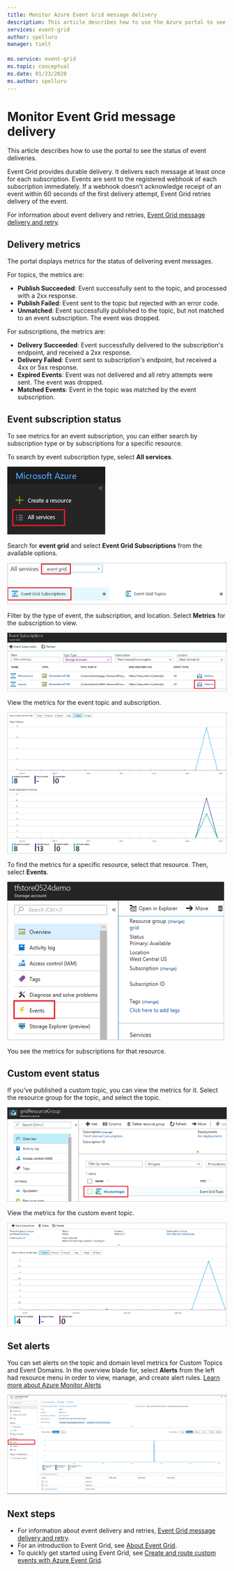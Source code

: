```yaml
---
title: Monitor Azure Event Grid message delivery
description: This article describes how to use the Azure portal to see the status of the delivery of Azure Event Grid messages.
services: event-grid
author: spelluru
manager: timlt

ms.service: event-grid
ms.topic: conceptual
ms.date: 01/23/2020
ms.author: spelluru
---
```


# Monitor Event Grid message delivery 

This article describes how to use the portal to see the status of event deliveries.

Event Grid provides durable delivery. It delivers each message at least once for each subscription. Events are sent to the registered webhook of each subscription immediately. If a webhook doesn't acknowledge receipt of an event within 60 seconds of the first delivery attempt, Event Grid retries delivery of the event.

For information about event delivery and retries, [Event Grid message delivery and retry](delivery-and-retry.md).

## Delivery metrics

The portal displays metrics for the status of delivering event messages.

For topics, the metrics are:

* **Publish Succeeded**: Event successfully sent to the topic, and processed with a 2xx response.
* **Publish Failed**: Event sent to the topic but rejected with an error code.
* **Unmatched**: Event successfully published to the topic, but not matched to an event subscription. The event was dropped.

For subscriptions, the metrics are:

* **Delivery Succeeded**: Event successfully delivered to the subscription's endpoint, and received a 2xx response.
* **Delivery Failed**: Event sent to subscription's endpoint, but received a 4xx or 5xx response.
* **Expired Events**: Event was not delivered and all retry attempts were sent. The event was dropped.
* **Matched Events**: Event in the topic was matched by the event subscription.

## Event subscription status

To see metrics for an event subscription, you can either search by subscription type or by subscriptions for a specific resource.

To search by event subscription type, select **All services**.

![Select all services](./media/monitor-event-delivery/all-services.png)

Search for **event grid** and select **Event Grid Subscriptions** from the available options.

![Search for event subscriptions](./media/monitor-event-delivery/search-and-select.png)

Filter by the type of event, the subscription, and location. Select **Metrics** for the subscription to view.

![Filter event subscriptions](./media/monitor-event-delivery/filter-events.png)

View the metrics for the event topic and subscription.

![View event metrics](./media/monitor-event-delivery/subscription-metrics.png)

To find the metrics for a specific resource, select that resource. Then, select **Events**.

![Select events for a resource](./media/monitor-event-delivery/select-events.png)

You see the metrics for subscriptions for that resource.

## Custom event status

If you've published a custom topic, you can view the metrics for it. Select the resource group for the topic, and select the topic.

![Select custom topic](./media/monitor-event-delivery/select-custom-topic.png)

View the metrics for the custom event topic.

![View event metrics](./media/monitor-event-delivery/custom-topic-metrics.png)

## Set alerts

You can set alerts on the topic and domain level metrics for Custom Topics and Event Domains. In the overview blade for, select **Alerts** from the left had resource menu in order to view, manage, and create alert rules. [Learn more about Azure Monitor Alerts](../azure-monitor/platform/alerts-overview.md)

![View event metrics](./media/monitor-event-delivery/select-alerts.png)

## Next steps

* For information about event delivery and retries, [Event Grid message delivery and retry](delivery-and-retry.md).
* For an introduction to Event Grid, see [About Event Grid](overview.md).
* To quickly get started using Event Grid, see [Create and route custom events with Azure Event Grid](custom-event-quickstart.md).
